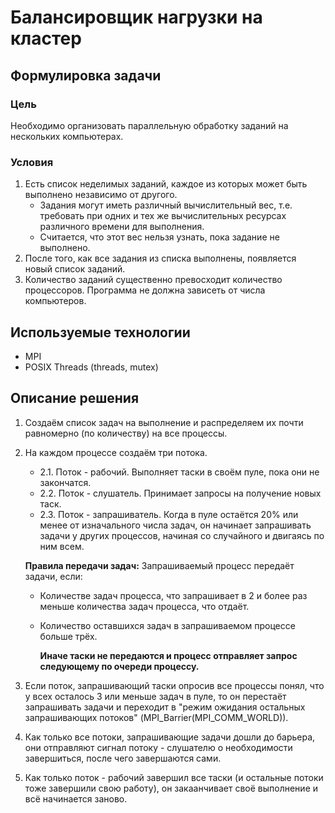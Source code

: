 # Балансировщик нагрузки на кластер
## Формулировка задачи
### Цель 
Необходимо организовать параллельную обработку заданий на нескольких компьютерах.

### Условия
1) Есть список неделимых заданий, каждое из которых может быть выполнено независимо от другого.
    - Задания могут иметь различный вычислительный вес, т.е. требовать при одних и тех же вычислительных ресурсах различного времени для выполнения. 
    - Считается, что этот вес нельзя узнать, пока задание не выполнено. 
2) После того, как все задания из списка выполнены, появляется новый список заданий. 
3) Количество заданий существенно превосходит количество процессоров. Программа не должна зависеть от числа компьютеров.

## Используемые технологии
  - MPI
  - POSIX Threads (threads, mutex)

## Описание решения
  1. Создаём список задач на выполнение и распределяем их почти равномерно (по количеству) на все процессы.
  2. На каждом процессе создаём три потока.
        - 2.1. Поток - рабочий.
             Выполняет таски в своём пуле, пока они не закончатся.
        - 2.2. Поток - слушатель.
             Принимает запросы на получение новых таск.
        - 2.3. Поток - запрашиватель.
             Когда в пуле остаётся 20% или менее от изначального числа задач, он начинает запрашивать задачи у других процессов, начиная со случайного и двигаясь по ним всем.

     **Правила передачи задач:**
         Запрашиваемый процесс передаёт задачи, если:
     -  Количестве задач процесса, что запрашивает в 2 и более раз меньше количества задач процесса, что отдаёт.
     -  Количество оставшихся задач в запрашиваемом процессе больше трёх.
 
        **Иначе таски не передаются и процесс отправляет запрос следующему по очереди процессу.**

3. Если поток, запрашивающий таски опросив все процессы понял, что у всех осталось 3 или меньше задач в пуле, то он перестаёт запрашивать задачи и переходит в "режим ожидания остальных запрашивающих потоков" (MPI_Barrier(MPI_COMM_WORLD)).
4. Как только все потоки, запрашивающие задачи дошли до барьера, они отправляют сигнал потоку - слушателю о необходимости завершиться, после чего завершаются сами.
5. Как только поток - рабочий завершил все таски (и остальные потоки тоже завершили свою работу), он закаанчивает своё выполнение и всё начинается заново.

